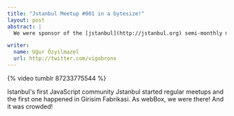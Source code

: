 ```yaml
---
title: "Jstanbul Meetup #001 in a bytesize!"
layout: post
abstract: |
  We were sponsor of the [jstanbul](http://jstanbul.org) semi-monthly meetup!

writer:
  name: Uğur Özyılmazel
  url: http://twitter.com/vigobronx
---
```

{% video tumblr 87233775544 %}

Istanbul's first JavaScript community Jstanbul started regular meetups and the first 
one happened in Girisim Fabrikasi. As webBox, we were there! And it was crowded!
